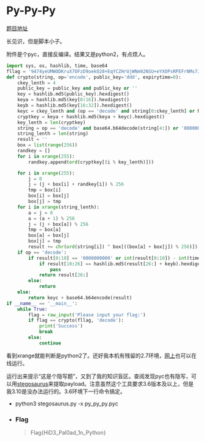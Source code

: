 # Py-Py-Py

[题目地址](https://adworld.xctf.org.cn/challenges/details?hash=8faa99ad-c064-4af0-8954-29647c8d1f1e_2)

长见识，但是脚本小子。

附件是个pyc，直接反编译。结果又是python2，有点烦人。

```python
import sys, os, hashlib, time, base64
fllag = '9474yeUMWODKruX7OFzD9oekO28+EqYCZHrUjWNm92NSU+eYXOPsRPEFrNMs7J+4qautoqOrvq28pLU='
def crypto(string, op='encode', public_key='ddd', expirytime=0):
    ckey_lenth = 4
    public_key = public_key and public_key or ''
    key = hashlib.md5(public_key).hexdigest()
    keya = hashlib.md5(key[0:16]).hexdigest()
    keyb = hashlib.md5(key[16:32]).hexdigest()
    keyc = ckey_lenth and (op == 'decode' and string[0:ckey_lenth] or hashlib.md5(str(time.time())).hexdigest()[32 - ckey_lenth:32]) or ''
    cryptkey = keya + hashlib.md5(keya + keyc).hexdigest()
    key_lenth = len(cryptkey)
    string = op == 'decode' and base64.b64decode(string[4:]) or '0000000000' + hashlib.md5(string + keyb).hexdigest()[0:16] + string
    string_lenth = len(string)
    result = ''
    box = list(range(256))
    randkey = []
    for i in xrange(255):
        randkey.append(ord(cryptkey[(i % key_lenth)]))

    for i in xrange(255):
        j = 0
        j = (j + box[i] + randkey[i]) % 256
        tmp = box[i]
        box[i] = box[j]
        box[j] = tmp
    for i in xrange(string_lenth):
        a = j = 0
        a = (a + 1) % 256
        j = (j + box[a]) % 256
        tmp = box[a]
        box[a] = box[j]
        box[j] = tmp
        result += chr(ord(string[i]) ^ box[((box[a] + box[j]) % 256)])
    if op == 'decode':
        if result[0:10] == '0000000000' or int(result[0:10]) - int(time.time()) > 0:
            if result[10:26] == hashlib.md5(result[26:] + keyb).hexdigest()[0:16]:
                pass
            return result[26:]
        else:
            return
    else:
        return keyc + base64.b64encode(result)
if __name__ == '__main__':
    while True:
        flag = raw_input('Please input your flag:')
        if flag == crypto(fllag, 'decode'):
            print('Success')
            break
        else:
            continue
```

看到xrange就能判断是python2了。还好我本机有残留的2.7环境，[网上](https://c.runoob.com/compile/6/)也可以在线运行。

运行出来提示“这是个隐写题”，又到了我的知识盲区。查阅发现pyc也有隐写，可以用[stegosaurus](https://github.com/AngelKitty/stegosaurus)来提取payload。注意虽然这个工具要求3.6版本及以上，但是我3.10是没办法运行的。3.6环境下一行命令搞定。

- python3 stegosaurus.py -x py_py_py.pyc

- ### Flag
  > Flag{HiD3_Pal0ad_1n_Python}